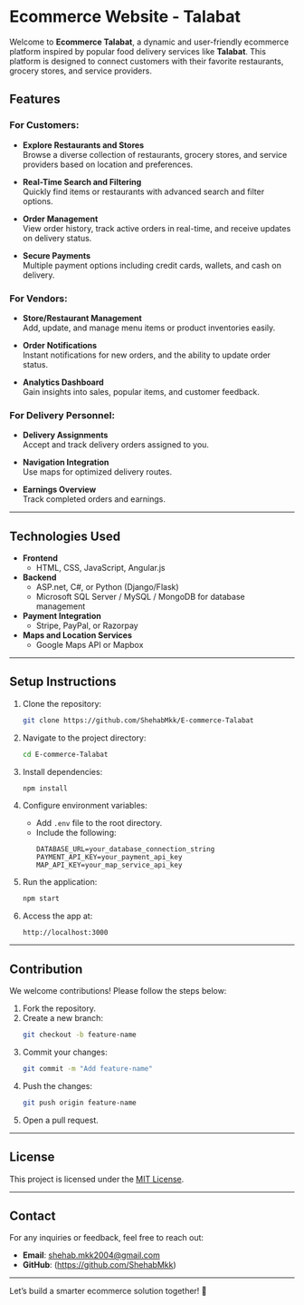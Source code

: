 
# Ecommerce Website - Talabat

Welcome to **Ecommerce Talabat**, a dynamic and user-friendly ecommerce platform inspired by popular food delivery services like **Talabat**. This platform is designed to connect customers with their favorite restaurants, grocery stores, and service providers.

## Features

### For Customers:
- **Explore Restaurants and Stores**  
  Browse a diverse collection of restaurants, grocery stores, and service providers based on location and preferences.

- **Real-Time Search and Filtering**  
  Quickly find items or restaurants with advanced search and filter options.

- **Order Management**  
  View order history, track active orders in real-time, and receive updates on delivery status.

- **Secure Payments**  
  Multiple payment options including credit cards, wallets, and cash on delivery.

### For Vendors:
- **Store/Restaurant Management**  
  Add, update, and manage menu items or product inventories easily.

- **Order Notifications**  
  Instant notifications for new orders, and the ability to update order status.

- **Analytics Dashboard**  
  Gain insights into sales, popular items, and customer feedback.

### For Delivery Personnel:
- **Delivery Assignments**  
  Accept and track delivery orders assigned to you.

- **Navigation Integration**  
  Use maps for optimized delivery routes.

- **Earnings Overview**  
  Track completed orders and earnings.

---

## Technologies Used

- **Frontend**  
  - HTML, CSS, JavaScript, Angular.js
- **Backend**  
  - ASP.net, C#, or Python (Django/Flask)  
  - Microsoft SQL Server / MySQL / MongoDB for database management
- **Payment Integration**  
  - Stripe, PayPal, or Razorpay  
- **Maps and Location Services**  
  - Google Maps API or Mapbox

---

## Setup Instructions

1. Clone the repository:  
   ```bash
   git clone https://github.com/ShehabMkk/E-commerce-Talabat
   ```

2. Navigate to the project directory:  
   ```bash
   cd E-commerce-Talabat
   ```

3. Install dependencies:  
   ```bash
   npm install
   ```

4. Configure environment variables:  
   - Add `.env` file to the root directory.
   - Include the following:
     ```
     DATABASE_URL=your_database_connection_string
     PAYMENT_API_KEY=your_payment_api_key
     MAP_API_KEY=your_map_service_api_key
     ```

5. Run the application:  
   ```bash
   npm start
   ```

6. Access the app at:  
   ```
   http://localhost:3000
   ```

---

## Contribution

We welcome contributions! Please follow the steps below:

1. Fork the repository.
2. Create a new branch:  
   ```bash
   git checkout -b feature-name
   ```
3. Commit your changes:  
   ```bash
   git commit -m "Add feature-name"
   ```
4. Push the changes:  
   ```bash
   git push origin feature-name
   ```
5. Open a pull request.

---

## License

This project is licensed under the [MIT License](LICENSE).

---

## Contact

For any inquiries or feedback, feel free to reach out:

- **Email**: shehab.mkk2004@gmail.com  
- **GitHub**: (https://github.com/ShehabMkk)  

---

Let’s build a smarter ecommerce solution together! 🎉

